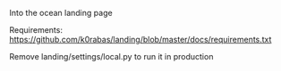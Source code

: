 Into the ocean landing page

Requirements: https://github.com/k0rabas/landing/blob/master/docs/requirements.txt

Remove landing/settings/local.py to run it in production
